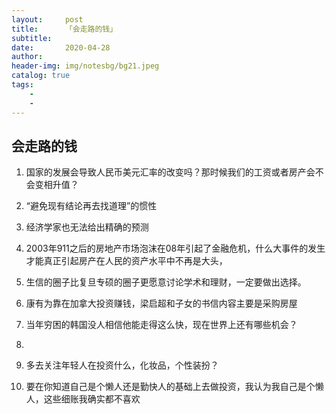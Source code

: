 ```yaml
---
layout:     post
title:      「会走路的钱」
subtitle:   
date:       2020-04-28
author:     
header-img: img/notesbg/bg21.jpeg
catalog: true
tags:
    - 
    - 
---
```

## 会走路的钱
1. 国家的发展会导致人民币美元汇率的改变吗？那时候我们的工资或者房产会不会变相升值？
2. “避免现有结论再去找道理”的惯性
3. 经济学家也无法给出精确的预测
4. 2003年911之后的房地产市场泡沫在08年引起了金融危机，什么大事件的发生才能真正引起房产在人民的资产水平中不再是大头，
5. 生信的圈子比复旦专硕的圈子更愿意讨论学术和理财，一定要做出选择。
6. 康有为靠在加拿大投资赚钱，梁启超和子女的书信内容主要是采购房屋
7. 当年穷困的韩国没人相信他能走得这么快，现在世界上还有哪些机会？
8. 


1. 多去关注年轻人在投资什么，化妆品，个性装扮？
2. 要在你知道自己是个懒人还是勤快人的基础上去做投资，我认为我自己是个懒人，这些细账我确实都不喜欢